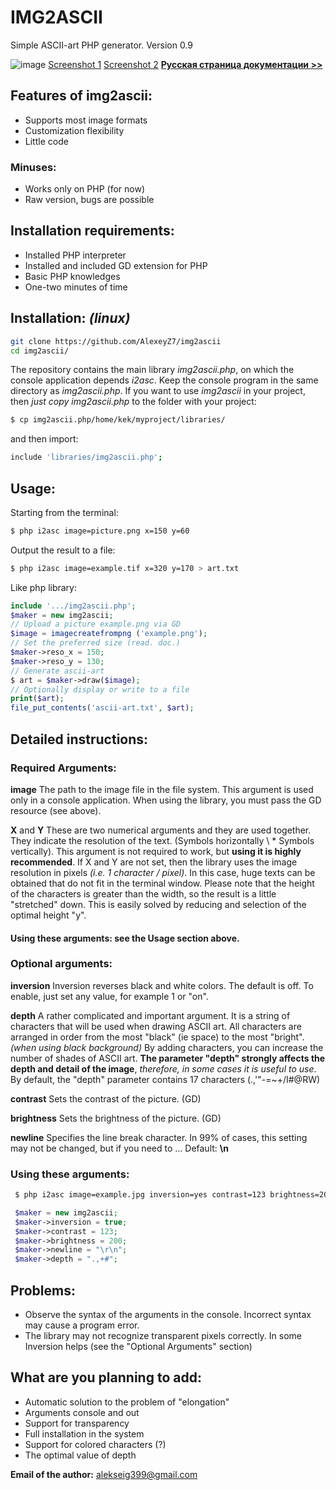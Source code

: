 # IMG2ASCII
Simple ASCII-art PHP generator.
Version 0.9

![image](https://sun9-50.userapi.com/c856032/v856032660/149b6e/Qhsmivjvjuc.jpg)
[Screenshot 1](https://sun9-21.userapi.com/c856032/v856032660/149b78/Ve4wctYXkK8.jpg)    [Screenshot 2](https://sun9-17.userapi.com/c856032/v856032660/149b8a/5LNoG-mqlHk.jpg)
__[Русская страница документации >>](readme.ru.md)__

## Features of img2ascii:
- Supports most image formats
- Customization flexibility
- Little code
### Minuses:
- Works only on PHP (for now)
- Raw version, bugs are possible

## Installation requirements:
- Installed PHP interpreter
- Installed and included GD extension for PHP
- Basic PHP knowledges
- One-two minutes of time

## Installation: _(linux)_
```bash
git clone https://github.com/AlexeyZ7/img2ascii
cd img2ascii/
```
The repository contains the main library *img2ascii.php*, on which the console application depends
*i2asc*. Keep the console program in the same directory as *img2ascii.php*. If you want to use *img2ascii* in your project, then *just copy img2ascii.php* to the folder with your project:
```bash
$ cp img2ascii.php/home/kek/myproject/libraries/
```
and then import:
```bash
include 'libraries/img2ascii.php';
```

## Usage:
Starting from the terminal:
```bash
$ php i2asc image=picture.png x=150 y=60
```
Output the result to a file:
```bash
$ php i2asc image=example.tif x=320 y=170 > art.txt
```
Like php library:
```php
include '.../img2ascii.php';
$maker = new img2ascii;
// Upload a picture example.png via GD
$image = imagecreatefrompng ('example.png');
// Set the preferred size (read. doc.)
$maker->reso_x = 150;
$maker->reso_y = 130;
// Generate ascii-art
$ art = $maker->draw($image);
// Optionally display or write to a file
print($art);
file_put_contents('ascii-art.txt', $art);
```
## Detailed instructions:
### Required Arguments:

**image**
The path to the image file in the file system. This argument is used only in a console application. When using the library, you must pass the GD resource (see above).

**X** and **Y**
These are two numerical arguments and they are used together. They indicate the resolution of the text.
(Symbols horizontally \ * Symbols vertically). This argument is not required to work, but **using it is highly recommended**. If X and Y are not set, then the library uses the image resolution in pixels *(i.e. 1 character / pixel)*. In this case, huge texts can be obtained that do not fit in the terminal window. Please note that the height of the characters is greater than the width, so the result is a little "stretched" down. This is easily solved by reducing and selection of the optimal height "y".
#### Using these arguments: see the Usage section above.

### Optional arguments:
**inversion**
Inversion reverses black and white colors. The default is off. To enable, just set any value, for example 1 or "on".

**depth**
A rather complicated and important argument. It is a string of characters that will be used when drawing ASCII art. All characters are arranged in order from the most "black" (ie space) to the most "bright". *(when using black background)*
By adding characters, you can increase the number of shades of ASCII art. **The parameter "depth" strongly affects the depth and detail of the image**, *therefore, in some cases it is useful to use*.
By default, the "depth" parameter contains 17 characters (.,'\"-=~+/I#@RW)

**contrast**
Sets the contrast of the picture. (GD)

**brightness**
Sets the brightness of the picture. (GD)

**newline**
Specifies the line break character. In 99% of cases, this setting may not be changed, but if you need to ...
Default: **\n**
### Using these arguments:
```bash
 $ php i2asc image=example.jpg inversion=yes contrast=123 brightness=200 newline="\\n" depth="., + #"
```
```php
 $maker = new img2ascii;
 $maker->inversion = true;
 $maker->contrast = 123;
 $maker->brightness = 200;
 $maker->newline = "\r\n";
 $maker->depth = ".,+#";
```

## Problems:
- Observe the syntax of the arguments in the console. Incorrect syntax may
cause a program error.
- The library may not recognize transparent pixels correctly. In some
Inversion helps (see the "Optional Arguments" section)

## What are you planning to add:
- Automatic solution to the problem of "elongation"
- Arguments console and out
- Support for transparency
- Full installation in the system
- Support for colored characters (?)
- The optimal value of depth
 
 **Email of the author:** alekseig399@gmail.com
